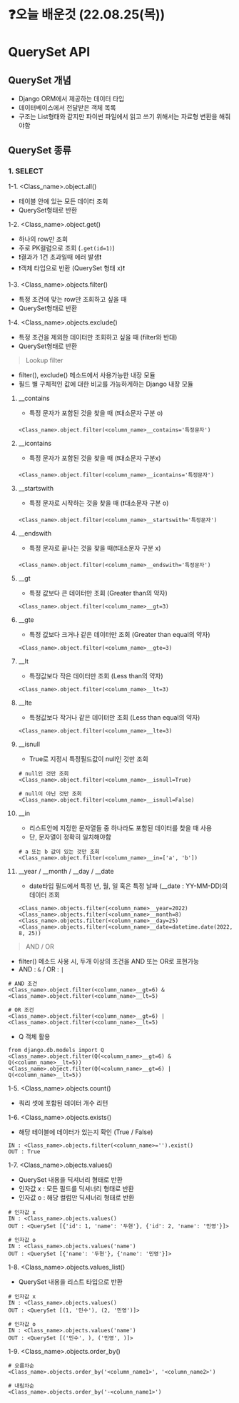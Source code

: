 # ❓오늘 배운것 (22.08.25(목))

# QuerySet API



## QuerySet 개념

- Django ORM에서 제공하는 데이터 타입
- 데이터베이스에서 전달받은 객체 목록
- 구조는 List형태와 같지만 파이썬 파일에서 읽고 쓰기 위해서는 자료형 변환을 해줘야함



## QuerySet 종류

### 1. SELECT

1-1. <Class_name>.object.all()

- 테이블 안에 있는 모든 데이터 조회
- QuerySet형태로 반환 

1-2. <Class_name>.object.get()

- 하나의 row만 조회
- 주로 PK컬럼으로 조회 (`.get(id=1)`)
- ❗결과가 1건 초과일때 에러 발생❗
- ❗객체 타입으로 반환 (QuerySet 형태 x)❗

1-3. <Class_name>.objects.filter()

- 특정 조건에 맞는 row만 조회하고 싶을 때
- QuerySet형태로 반환

1-4. <Class_name>.objects.exclude()

- 특정 조건을 제외한 데이터만 조회하고 싶을 때 (filter와 반대)
- QuerySet형태로 반환



> Lookup filter

- filter(), exclude() 메소드에서 사용가능한 내장 모듈
- 필드 별 구체적인 값에 대한 비교를 가능하게하는 Django 내장 모듈

1. __contains

   - 특정 문자가 포함된 것을 찾을 때 (❗대소문자 구분 o)

   ```django
   <Class_name>.object.filter(<column_name>__contains='특정문자')
   ```

2. __icontains

   - 특정 문자가 포함된 것을 찾을 때 (❗대소문자 구분x)

   ```django
   <Class_name>.object.filter(<column_name>__icontains='특정문자')
   ```

3. __startswith

   - 특정 문자로 시작하는 것을 찾을 때 (❗대소문자 구분 o)

   ```django
   <Class_name>.object.filter(<column_name>__startswith='특정문자')
   ```

4. __endswith

   - 특정 문자로 끝나는 것을 찾을 때(❗대소문자 구분 x)

   ```django
   <Class_name>.object.filter(<column_name>__endswith='특정문자')
   ```

5. __gt

   - 특정 값보다 큰 데이터만 조회 (Greater than의 약자)

   ```django
   <Class_name>.object.filter(<column_name>__gt=3)
   ```

6. __gte

   - 특정 값보다 크거나 같은 데이터만 조회 (Greater than equal의 약자)

   ```django
   <Class_name>.object.filter(<column_name>__gte=3)
   ```

7. __lt

   - 특정값보다 작은 데이터만 조회 (Less than의 약자)

   ```django
   <Class_name>.object.filter(<column_name>__lt=3)
   ```

8. __lte

   - 특정값보다 작거나 같은 데이터만 조회 (Less than equal의 약자)

   ```django
   <Class_name>.object.filter(<column_name>__lte=3)
   ```

9. __isnull

   - True로 지정시 특정필드값이 null인 것만 조회

   ```django
   # null인 것만 조회
   <Class_name>.object.filter(<column_name>__isnull=True)
     
   # null이 아닌 것만 조회
   <Class_name>.object.filter(<column_name>__isnull=False)
   ```

10. __in

    - 리스트안에 지정한 문자열들 중 하나라도 포함된 데이터를 찾을 때 사용
    - 단, 문자열이 정확히 일치해야함

    ```django
    # a 또는 b 값이 있는 것만 조회
    <Class_name>.object.filter(<column_name>__in=['a', 'b'])
    ```

11. \__year / \__month / \__day / __date

    - date타입 필드에서 특정 년, 월, 일 혹은 특정 날짜 (__date : YY-MM-DD)의 데이터 조회

    ```django
    <Class_name>.objects.filter(<column_name>__year=2022)
    <Class_name>.objects.filter(<column_name>__month=8)
    <Class_name>.objects.filter(<column_name>__day=25)
    <Class_name>.objects.filter(<column_name>__date=datetime.date(2022, 8, 25))
    ```



> AND / OR

- filter() 메소드 사용 시, 두개 이상의 조건을 AND 또는 OR로 표현가능
- AND : `&` / OR : `|`

```django
# AND 조건
<Class_name>.object.filter(<column_name>__gt=6) & <Class_name>.object.filter(<column_name>__lt=5)
  
# OR 조건
<Class_name>.object.filter(<column_name>__gt=6) | <Class_name>.object.filter(<column_name>__lt=5)
```

- Q 객체 활용

```django
from django.db.models import Q
<Class_name>.object.filter(Q(<column_name>__gt=6) & Q(<column_name>__lt=5))
<Class_name>.object.filter(Q(<column_name>__gt=6) | Q(<column_name>__lt=5))
```



1-5.  <Class_name>.objects.count()

- 쿼리 셋에 포함된 데이터 개수 리턴

1-6. <Class_name>.objects.exists()

- 해당 테이블에 데이터가 있는지 확인 (True / False)

```django
IN : <Class_name>.objects.filter(<column_name>='').exist()
OUT : True 
```

1-7. <Class_name>.objects.values()

- QuerySet 내용을 딕셔너리 형태로 반환
- 인자값 x : 모든 필드를 딕셔너리 형태로 반환
- 인자값 o : 해당 컬럼만 딕셔너리 형태로 반환

```django
# 인자값 x
IN : <Class_name>.objects.values()
OUT : <QuerySet [{'id': 1, 'name': '두현'}, {'id': 2, 'name': '민영'}]>
  
# 인자값 o
IN : <Class_name>.objects.values('name')
OUT : <QuerySet [{'name': '두현'}, {'name': '민영'}]>
```

1-8. <Class_name>.objects.values_list()

- QuerySet 내용을 리스트 타입으로 반환

```django
# 인자값 x
IN : <Class_name>.objects.values()
OUT : <QuerySet [(1, '민수'), (2, '민영')]>
  
# 인자값 o
IN : <Class_name>.objects.values('name')
OUT : <QuerySet [('민수', ), ('민영', )]>
```

1-9. <Class_name>.objects.order_by()

```django
# 오름차순
<Class_name>.objects.order_by('<column_name1>', '<column_name2>')

# 내림차순
<Class_name>.objects.order_by('-<column_name1>')
```







